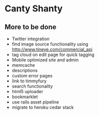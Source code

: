 # Canty Shanty

## More to be done

* Twitter integration
* find image source functionality using http://www.tineye.com/commercial_api
* tag cloud on edit page for quick tagging
* Mobile optimized site and admin
* memcache
* descriptions
* custom error pages
* link to timmyfury
* search functionality
* html5 uploader
* bookmarklet
* use rails asset pipeline
* migrate to heroku cedar stack
